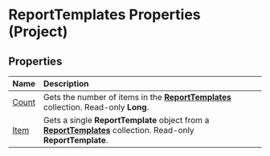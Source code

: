 
# ReportTemplates Properties (Project)

## Properties



|**Name**|**Description**|
|:-----|:-----|
|[Count](fcd124b1-b194-a54c-2910-7d4cd0b87055.md)|Gets the number of items in the  **[ReportTemplates](01928892-d57c-8344-05db-d95008b4ba74.md)** collection. Read-only **Long**.|
|[Item](5b26a22e-34ec-4c5c-4adb-d3b43513d62e.md)|Gets a single  **ReportTemplate** object from a **[ReportTemplates](01928892-d57c-8344-05db-d95008b4ba74.md)** collection. Read-only **ReportTemplate**.|
